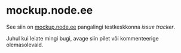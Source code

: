 # mockup.node.ee

See siin on [mockup.node.ee](https://mockup.node.ee/) pangalingi testkeskkonna *issue tracker*.

Juhul kui leiate mingi bugi, avage siin pilet või kommenteerige olemasolevaid.